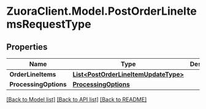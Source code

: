 # ZuoraClient.Model.PostOrderLineItemsRequestType

## Properties

Name | Type | Description | Notes
------------ | ------------- | ------------- | -------------
**OrderLineItems** | [**List&lt;PostOrderLineItemUpdateType&gt;**](PostOrderLineItemUpdateType.md) |  | [optional] 
**ProcessingOptions** | [**ProcessingOptions**](ProcessingOptions.md) |  | [optional] 

[[Back to Model list]](../README.md#documentation-for-models) [[Back to API list]](../README.md#documentation-for-api-endpoints) [[Back to README]](../README.md)


